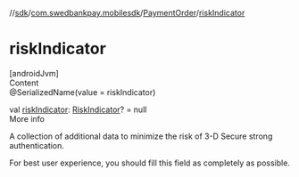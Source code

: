 //[sdk](../../../index.md)/[com.swedbankpay.mobilesdk](../index.md)/[PaymentOrder](index.md)/[riskIndicator](risk-indicator.md)



# riskIndicator  
[androidJvm]  
Content  
@SerializedName(value = riskIndicator)  
  
val [riskIndicator](risk-indicator.md): [RiskIndicator](../-risk-indicator/index.md)? = null  
More info  


A collection of additional data to minimize the risk of 3-D Secure strong authentication.



For best user experience, you should fill this field as completely as possible.

  



